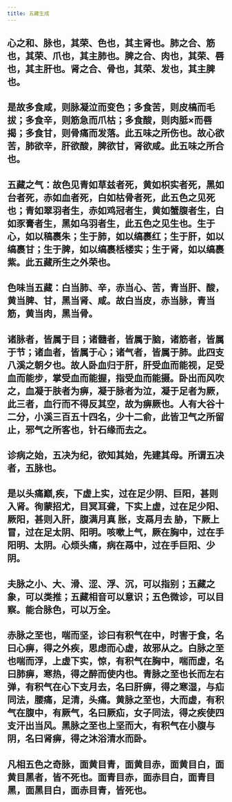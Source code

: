 ```yaml
---
title: 五藏生成
---
```


## 心之和、脉也，其荣、色也，其主肾也。肺之合、筋也，其荣、爪也，其主肺也。脾之合、肉也，其荣、唇也，其主肝也。肾之合、骨也，其荣、发也，其主脾也。
## 是故多食咸，则脉凝泣而变色；多食苦，则皮槁而毛拔；多食辛，则筋急而爪枯；多食酸，则肉胝×而唇揭；多食甘，则骨痛而发落。此五味之所伤也。故心欲苦，肺欲辛，肝欲酸，脾欲甘，肾欲咸。此五味之所合也。
## 五藏之气：故色见青如草兹者死，黄如枳实者死，黑如台者死，赤如血者死，白如枯骨者死，此五色之见死也；青如翠羽者生，赤如鸡冠者生，黄如蟹腹者生，白如豕膏者生，黑如乌羽者生，此五色之见生也。生于心，如以稿裹朱；生于肺，如以缟裹红；生于肝，如以缟裹甘；生于脾，如以缟裹栝楼实；生于肾，如以缟裹紫。此五藏所生之外荣也。
## 色味当五藏：白当肺、辛，赤当心、苦，青当肝、酸，黄当脾、甘，黑当肾、咸。故白当皮，赤当脉，青当筋，黄当肉，黑当骨。
## 诸脉者，皆属于目；诸髓者，皆属于脑，诸筋者，皆属于节；诸血者，皆属于心；诸气者，皆属于肺。此四支八溪之朝夕也。故人卧血归于肝，肝受血而能视，足受血而能步，掌受血而能握，指受血而能摄。卧出而风吹之，血凝于肤者为痹，凝于脉者为泣，凝于足者为厥，此三者，血行而不得反其空，故为痹厥也。人有大谷十二分，小溪三百五十四名，少十二俞，此皆卫气之所留止，邪气之所客也，针石缘而去之。
## 诊病之始，五决为纪，欲知其始，先建其母。所谓五决者，五脉也。
## 是以头痛巅,疾，下虚上实，过在足少阴、巨阳，甚则入肾。徇蒙招尤，目冥耳聋，下实上虚，过在足少阳、厥阳，甚则入肝，腹满月真 胀，支鬲月去 胁，下厥上冒，过在足太阴、阳明。咳嗽上气，厥在胸中，过在手阳明、太阴。心烦头痛，病在鬲中，过在手巨阳、少阴。
## 夫脉之小、大、滑、涩、浮、沉，可以指别；五藏之象，可以类推；五藏相音可以意识；五色微诊，可以目察。能合脉色，可以万全。
## 赤脉之至也，喘而坚，诊曰有积气在中，时害于食，名曰心痹，得之外疾，思虑而心虚，故邪从之。白脉之至也喘而浮，上虚下实，惊，有积气在胸中，喘而虚，名曰肺痹，寒热，得之醉而使内也。青脉之至也长而左右弹，有积气在心下支月去，名曰肝痹，得之寒湿，与疝同法，腰痛，足清，头痛。黄脉之至也，大而虚，有积气在腹中，有厥气，名曰厥疝，女子同法，得之疾使四支汗出当风。黑脉之至也上坚而大，有积气在小腹与阴，名曰肾痹，得之沐浴清水而卧。
## 凡相五色之奇脉，面黄目青，面黄目赤，面黄目白，面黄目黑者，皆不死也。面青目赤，面赤目白，面青目黑，面黑目白，面赤目青，皆死也。
##

